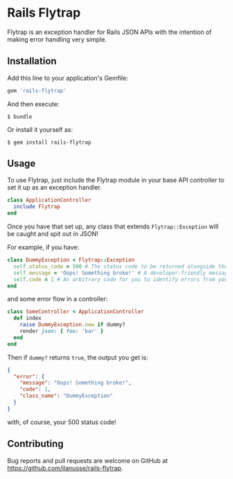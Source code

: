 # Rails Flytrap

Flytrap is an exception handler for Rails JSON APIs with the intention of making error handling very simple.

## Installation

Add this line to your application's Gemfile:

```ruby
gem 'rails-flytrap'
```

And then execute:

    $ bundle

Or install it yourself as:

    $ gem install rails-flytrap

## Usage

To use Flytrap, just include the Flytrap module in your base API controller to set it up as an exception handler.
```ruby
class ApplicationController
  include Flytrap
end
```

Once you have that set up, any class that extends `Flytrap::Exception` will be caught and spit out in JSON!

For example, if you have:
```ruby
class DummyException < Flytrap::Exception
  self.status_code = 500 # The status code to be returned alongside the JSON output
  self.message = 'Oops! Something broke!' # A developer-friendly message
  self.code = 1 # An arbitrary code for you to identify errors from your front-end!
end
```
and some error flow in a controller:

```ruby
class SomeController < ApplicationController
  def index
    raise DummyException.new if dummy?
    render json: { foo: 'bar' }
  end
end
```

Then if `dummy?` returns `true`, the output you get is:
```json
{
  "error": {
    "message": "Oops! Something broke!",
    "code": 1,
    "class_name": "DummyException"
  }
}
```
with, of course, your 500 status code!

## Contributing

Bug reports and pull requests are welcome on GitHub at https://github.com/ilanusse/rails-flytrap.
